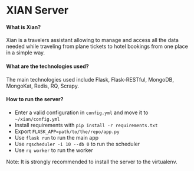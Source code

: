 XIAN Server
===========

#### What is Xian?
Xian is a travelers assistant allowing to manage and access all the data needed while traveling from plane tickets to hotel bookings from one place in a simple way.

#### What are the technologies used?
The main technologies used include Flask, Flask-RESTful, MongoDB, MongoKat,
Redis, RQ, Scrapy.

#### How to run the server?
* Enter a valid configuration in `config.yml` and move it to `~/xian/config.yml`
* Install requirements with `pip install -r requirements.txt`
* Export `FLASK_APP=path/to/the/repo/app.py`
* Use `flask run` to run the main app
* Use `rqscheduler -i 10 --db 0` to run the scheduler
* Use `rq worker` to run the worker

Note: It is strongly recommended to install the server to the virtualenv.
